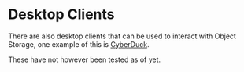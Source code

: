 # Desktop Clients

There are also desktop clients that can be used to interact with Object
Storage, one example of this is [CyberDuck](https://cyberduck.io/).

These have not however been tested as of yet.

